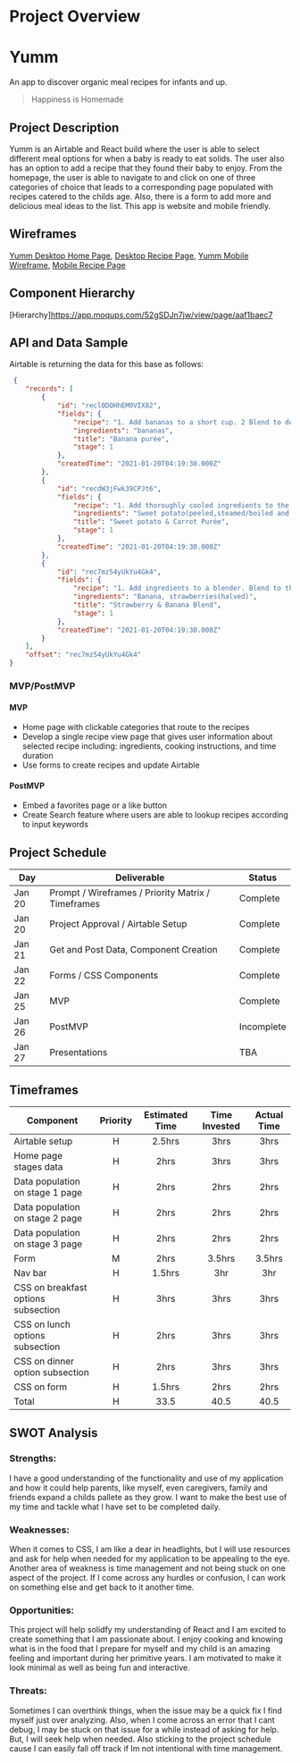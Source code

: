# Project Overview

# Yumm
An app to discover organic meal recipes for infants and up.

>Happiness is Homemade

## Project Description

Yumm is an Airtable and React build where the user is able to select different meal options for when a baby is ready to eat solids. The user also has an option to add a recipe that they found their baby to enjoy. From the homepage, the user is able to navigate to and click on one of three categories of choice that leads to a corresponding page populated with recipes catered to the childs age. Also, there is a form to add more and delicious meal ideas to the list. This app is website and mobile friendly.


## Wireframes
[Yumm Desktop Home Page](https://wireframe.cc/0iU2Fu),
[Desktop Recipe Page](https://wireframe.cc/yWVWJd),
[Yumm Mobile Wireframe](https://wireframe.cc/JDJCRs),
[Mobile Recipe Page](https://wireframe.cc/gVHzN1)

## Component Hierarchy
[Hierarchy]https://app.moqups.com/52gSDJn7jw/view/page/aaf1baec7

## API and Data Sample

Airtable is returning the data for this base as follows:

```json
 {
    "records": [
        {
            "id": "recl0DOHhEM0VIX82",
            "fields": {
                "recipe": "1. Add bananas to a short cup. 2 Blend to desired consistency",
                "ingredients": "bananas",
                "title": "Banana purée",
                "stage": 1
            },
            "createdTime": "2021-01-20T04:19:30.000Z"
        },
        {
            "id": "recdW3jFwk39CPJt6",
            "fields": {
                "recipe": "1. Add thoroughly cooled ingredients to the blender 2. Blend for 30 seconds, until combined then stir 3. Blend for another 30 seconds to reach a smoot...",
                "ingredients": "Sweet potato(peeled,steamed/boiled and cooled),  Carrots(steamed/boiled and cooled),  breastmilk/water/formula",
                "title": "Sweet potato & Carrot Purée",
                "stage": 1
            },
            "createdTime": "2021-01-20T04:19:30.000Z"
        },
        {
            "id": "rec7mz54yUkYu4Gk4",
            "fields": {
                "recipe": "1. Add ingredients to a blender. Blend to the desired consistency",
                "ingredients": "Banana, strawberries(halved)",
                "title": "Strawberry & Banana Blend",
                "stage": 1
            },
            "createdTime": "2021-01-20T04:19:30.000Z"
        }
    ],
    "offset": "rec7mz54yUkYu4Gk4"
}


```

### MVP/PostMVP

#### MVP 

- Home page with clickable categories that route to the recipes
- Develop a single recipe view page that gives user information about selected recipe including:    ingredients, cooking instructions, and time duration
- Use forms to create recipes and update Airtable


#### PostMVP  
- Embed a favorites page or a like button
- Create Search feature where users are able to lookup recipes according to input keywords


## Project Schedule

|  Day | Deliverable | Status
|---|---| ---|
|Jan 20| Prompt / Wireframes / Priority Matrix / Timeframes | Complete
|Jan 20| Project Approval / Airtable Setup| Complete
|Jan 21| Get and Post Data, Component Creation| Complete
|Jan 22| Forms / CSS Components| Complete
|Jan 25| MVP | Complete
|Jan 26| PostMVP| Incomplete
|Jan 27| Presentations | TBA

## Timeframes


| Component | Priority | Estimated Time | Time Invested | Actual Time |
| --- | :---: |  :---: | :---: | :---: |
| Airtable setup | H | 2.5hrs | 3hrs | 3hrs |
| Home page stages data | H | 2hrs| 3hrs | 3hrs |
| Data population on stage 1 page| H | 2hrs| 2hrs| 2hrs |
| Data population on stage 2 page | H | 2hrs| 2hrs | 2hrs |
| Data population on stage 3 page | H | 2hrs| 2hrs |2hrs |
| Form | M | 2hrs| 3.5hrs| 3.5hrs|
| Nav bar |H | 1.5hrs| 3hr | 3hr|
| CSS on breakfast options subsection | H |3hrs| 3hrs| 3hrs |
| CSS on lunch options subsection | H |2hrs| 3hrs|3hrs |
| CSS on dinner option subsection | H |2hrs| 3hrs|3hrs |
| CSS on form | H | 1.5hrs| 2hrs | 2hrs  |
| Total | H |33.5| 40.5 | 40.5|

## SWOT Analysis

### Strengths:

I have a good understanding of the functionality and use of my application and how it could help parents, like myself, even caregivers, family and friends expand a childs pallete as they grow. I want to make the best use of my time and tackle what I have set to be completed daily. 

### Weaknesses:

When it comes to CSS, I am like a dear in headlights, but I will use resources and ask for help when needed for my application to be appealing to the eye. Another area of weakness is time management and not being stuck on one aspect of the project. If I come across any hurdles or confusion, I can work on something else and get back to it another time.

### Opportunities:

This project will help solidfy my understanding of React and I am excited to create something that I am passionate about. I enjoy cooking and knowing what is in the food that I prepare for myself and my child is an amazing feeling and important during her primitive years. I am motivated to make it look minimal as well as being fun and interactive.

### Threats:

Sometimes I can overthink things, when the issue may be a quick fix I find myself just over analyzing. Also, when I come across an error that I cant debug, I may be stuck on that issue for a while instead of asking for help. But, I will seek help when needed. Also sticking to the project schedule cause I can easily fall off track if Im not intentional with time management.
